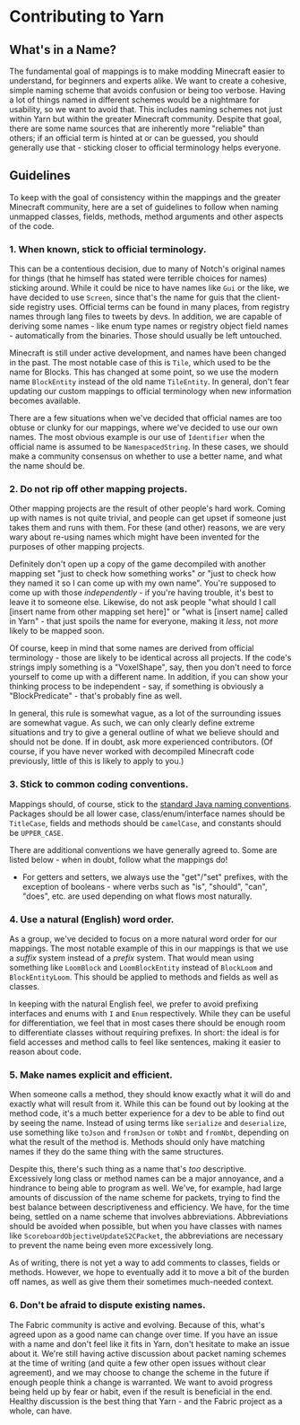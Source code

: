 # Contributing to Yarn

## What's in a Name?

The fundamental goal of mappings is to make modding Minecraft easier to understand, for beginners and experts alike. We want
to create a cohesive, simple naming scheme that avoids confusion or being too verbose. Having a lot of things named in
different schemes would be a nightmare for usability, so we want to avoid that. This includes naming schemes not just within
Yarn but within the greater Minecraft community. Despite that goal, there are some name sources that are inherently more
"reliable" than others; if an official term is hinted at or can be guessed, you should generally use that - sticking closer to 
official terminology helps everyone.

## Guidelines

To keep with the goal of consistency within the mappings and the greater Minecraft community, here are a set of guidelines to
follow when naming unmapped classes, fields, methods, method arguments and other aspects of the code.

### 1. When known, stick to official terminology.

This can be a contentious decision, due to many of Notch's original names for things (that he himself has stated were
terrible choices for names) sticking around. While it could be nice to have names like `Gui` or the like, we have decided to
use `Screen`, since that's the name for guis that the client-side registry uses. Official terms can be found in many places,
from registry names through lang files to tweets by devs. In addition, we are capable of deriving some names - like enum type
names or registry object field names - automatically from the binaries. Those should usually be left untouched.

Minecraft is still under active development, and names have been changed in the past. The most notable case of this is `Tile`,
which used to be the name for Blocks. This has changed at some point, so we use the modern name `BlockEntity` instead of
the old name `TileEntity`. In general, don't fear updating our custom mappings to official terminology when new information
becomes available.

There are a few situations when we've decided that official names are too obtuse or clunky for our mappings, where we've
decided to use our own names. The most obvious example is our use of `Identifier` when the official name is assumed to be
`NamespacedString`. In these cases, we should make a community consensus on whether to use a better name, and what the name
should be.

### 2. Do not rip off other mapping projects.

Other mapping projects are the result of other people's hard work. Coming up with names is not quite trivial, and people can
get upset if someone just takes them and runs with them. For these (and other) reasons, we are very wary about re-using names
which might have been invented for the purposes of other mapping projects.

Definitely don't open up a copy of the game decompiled with another mapping set "just to check how something works" or
"just to check how they named it so I can come up with my own name". You're supposed to come up with those *independently* - if
you're having trouble, it's best to leave it to someone else. Likewise, do not ask people "what should I call [insert name
from other mapping set here]" or "what is [insert name] called in Yarn" - that just spoils the name for everyone, making it *less*,
not *more* likely to be mapped soon.

Of course, keep in mind that some names are derived from official terminology - those are likely to be identical across all
projects. If the code's strings imply something is a "VoxelShape", say, then you don't need to force yourself to come up with
a different name. In addition, if you can show your thinking process to be independent - say, if something is obviously a
"BlockPredicate" - that's probably fine as well.

In general, this rule is somewhat vague, as a lot of the surrounding issues are somewhat vague. As such, we can only clearly
define extreme situations and try to give a general outline of what we believe should and should not be done. If in doubt, ask
more experienced contributors. (Of course, if you have never worked with decompiled Minecraft code previously, little of this is
likely to apply to you.)

### 3. Stick to common coding conventions.

Mappings should, of course, stick to the [standard Java naming conventions](https://www.oracle.com/technetwork/java/javase/documentation/codeconventions-135099.html#367).
Packages should be all lower case, class/enum/interface names should be `TitleCase`, fields and methods should be `camelCase`,
and constants should be `UPPER_CASE`.

There are additional conventions we have generally agreed to. Some are listed below - when in doubt, follow what the mappings do!

* For getters and setters, we always use the "get"/"set" prefixes, with the exception of booleans - where verbs such as
  "is", "should", "can", "does", etc. are used depending on what flows most naturally.

### 4. Use a natural (English) word order.

As a group, we've decided to focus on a more natural word order for our mappings. The most notable example of this in our
mappings is that we use a *suffix* system instead of a *prefix* system. That would mean using something like `LoomBlock` and
`LoomBlockEntity` instead of `BlockLoom` and `BlockEntityLoom`. This should be applied to methods and fields as well as
classes.

In keeping with the natural English feel, we prefer to avoid prefixing interfaces and enums with `I` and `Enum` respectively.
While they can be useful for differentiation, we feel that in most cases there should be enough room to differentiate
classes without requiring prefixes. In short: the ideal is for field accesses and method calls to feel like sentences, making
it easier to reason about code.

### 5. Make names explicit and efficient.

When someone calls a method, they should know exactly what it will do and exactly what will result from it. While this can be
found out by looking at the method code, it's a much better experience for a dev to be able to find out by seeing the name.
Instead of using terms like `serialize` and `deserialize`, use something like `toJson` and `fromJson` or `toNbt` and
`fromNbt`, depending on what the result of the method is. Methods should only have matching names if they do the same thing
with the same structures.

Despite this, there's such thing as a name that's *too* descriptive. Excessively long class or method names can be a major
annoyance, and a hindrance to being able to program as well.  We've, for example, had large amounts of discussion of the name
scheme for packets, trying to find the best balance between descriptiveness and efficiency. We have, for the time being,
settled on a name scheme that involves abbreviations. Abbreviations should be avoided when possible, but when you have
classes with names like `ScoreboardObjectiveUpdateS2CPacket`, the abbreviations are necessary to prevent the name being
even more excessively long.

As of writing, there is not yet a way to add comments to classes, fields or methods. However, we hope to eventually add it
to move a bit of the burden off names, as well as give them their sometimes much-needed context.

### 6. Don't be afraid to dispute existing names.

The Fabric community is active and evolving. Because of this, what's agreed upon as a good name can change over time. If you
have an issue with a name and don't feel like it fits in Yarn, don't hesitate to make an issue about it. We're still having
active discussion about packet naming schemes at the time of writing (and quite a few other open issues without clear agreement),
and we may choose to change the scheme in the future if enough people think a change is warranted. We want to avoid progress being
held up by fear or habit, even if the result is beneficial in the end. Healthy discussion is the best thing that Yarn - and the
Fabric project as a whole, can have.
